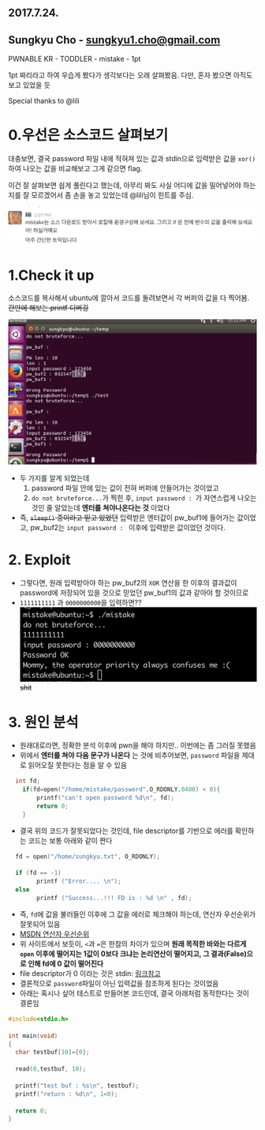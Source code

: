 ## 2017.7.24.
## Sungkyu Cho - sungkyu1.cho@gmail.com

PWNABLE KR - TODDLER - mistake - 1pt

1pt 짜리라고 하여 우습게 봤다가 생각보다는 오래 살펴봤음. 다만, 혼자 봤으면 아직도 보고 있었을 듯

Special thanks to @lili

# 0.우선은 소스코드 살펴보기
  대충보면, 결국 password 파일 내에 적혀져 있는 값과 stdin으로 입력받은 값을 ```xor()``` 하여 나오는 값을 비교해보고 그게 같으면 flag.

  이건 잘 살펴보면 쉽게 풀린다고 했는데, 아무리 봐도 사실 어디에 값을 밀어넣어야 하는지를 잘 모르겠어서 좀 손을 놓고 있었는데 @lili님이 힌트를 주심.

![fig1](./_fig/1.png)

# 1.Check it up

  소스코드를 복사해서 ubuntu에 깔아서 코드를 돌려보면서 각 버퍼의 값을 다 찍어봄. ~~간만에 해보는 printf 디버깅~~

  ![fig2](./_fig/2.png)

  * 두 가지를 알게 되었는데
    1) password 파일 안에 있는 값이 전혀 버퍼에 안들어가는 것이었고
    2) ```do not bruteforce...```가 찍힌 후, ```input password : ```가 자연스럽게 나오는 것인 줄 알았는데 **엔터를 쳐야나온다는 것** 이었다
  * 즉, ~~```sleep()``` 중이라고 믿고 있었던~~ 입력받은 엔터값이 pw_buf1에 들어가는 값이었고, pw_buf2는 ```input password : ``` 이후에 입력받은 값이었던 것이다.

# 2. Exploit
  * 그렇다면, 원래 입력받아야 하는 pw_buf2의 ```XOR``` 연산을 한 이후의 결과값이 password에 저장되어 있을 것으로 믿었던 pw_buf1의 값과 같아야 할 것이므로
  * ```1111111111``` 과 ```0000000000```을 입력하면??
  ![fig3](./_fig/3.png)
  ~~shit~~

# 3. 원인 분석
  * 원래대로라면, 정확한 분석 이후에 pwn을 해야 하지만.. 이번에는 좀 그러질 못했음
  * 위에서 **엔터를 쳐야 다음 문구가 나온다** 는 것에 비추어보면, ```password``` 파일을 제대로 읽어오질 못한다는 점을 알 수 있음

```c
  int fd;
	if(fd=open("/home/mistake/password",O_RDONLY,0400) < 0){
		printf("can't open password %d\n", fd);
		return 0;
	}
```

  * 결국 위의 코드가 잘못되었다는 것인데, file descriptor를 기반으로 에러를 확인하는 코드는 보통 아래와 같이 짠다

```c
  fd = open("/home/sungkyu.txt", O_RDONLY);

  if (fd == -1)
        printf ("Error.... \n");
  else
        printf ("Success...!!! FD is : %d \n" , fd);
```
  * 즉, ```fd```에 값을 불러들인 이후에 그 값을 에러로 체크해야 하는데, 연산자 우선순위가 잘못되어 있음
  * [MSDN 연산자 우선순위](https://msdn.microsoft.com/ko-kr/library/2bxt6kc4.aspx)
  * 위 사이트에서 보듯이, ```<```과 ```=```은 한참의 차이가 있으며 **원래 목적한 바와는 다르게 ```open``` 이후에 떨어지는 1값이 0보다 크냐는 논리연산이 떨어지고, 그 결과(False)으로 인해 fd에 0 값이 떨어진다**
  * file descriptor가 0 이라는 것은 stdin: [링크참고](https://en.wikipedia.org/wiki/File_descriptor)
  * 결론적으로 ```password```파일이 아닌 입력값을 참조하게 된다는 것이었음
  * 아래는 혹시나 싶어 테스트로 만들어본 코드인데, 결국 아래처럼 동작한다는 것이 결론임

```c
#include<stdio.h>

int main(void)
{
  char testbuf[10]={0};

  read(0,testbuf, 10);

  printf("test buf : %s\n", testbuf);
  printf("return : %d\n", 1<0);

  return 0;
}   
```

